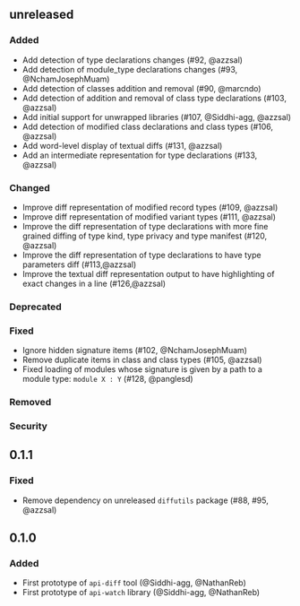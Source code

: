 ## unreleased

### Added

- Add detection of type declarations changes (#92, @azzsal)
- Add detection of module_type declarations changes (#93, @NchamJosephMuam)
- Add detection of classes addition and removal (#90, @marcndo)
- Add detection of addition and removal of class type declarations (#103, @azzsal)
- Add initial support for unwrapped libraries (#107, @Siddhi-agg, @azzsal)
- Add detection of modified class declarations and class types (#106, @azzsal)
- Add word-level display of textual diffs (#131, @azzsal)
- Add an intermediate representation for type declarations (#133, @azzsal)

### Changed

  - Improve diff representation of modified record types (#109, @azzsal)
  - Improve diff representation of modified variant types (#111, @azzsal)
  - Improve the diff representation of type declarations with more fine grained diffing of
    type kind, type privacy and type manifest (#120, @azzsal)
  - Improve the diff representation of type declarations to have type parameters diff (#113,@azzsal)
  - Improve the textual diff representation output to have highlighting of exact
    changes in a line (#126,@azzsal)

### Deprecated

### Fixed

- Ignore hidden signature items (#102, @NchamJosephMuam)
- Remove duplicate items in class and class types (#105, @azzsal)
- Fixed loading of modules whose signature is given by a path to a module type:
  `module X : Y` (#128, @panglesd)

### Removed

### Security

## 0.1.1

### Fixed

- Remove dependency on unreleased `diffutils` package
  (#88, #95, @azzsal)

## 0.1.0

### Added

- First prototype of `api-diff` tool (@Siddhi-agg, @NathanReb)
- First prototype of `api-watch` library (@Siddhi-agg, @NathanReb)
